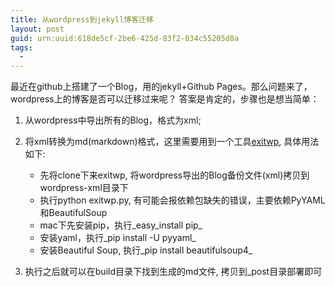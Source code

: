 ```yaml
---
title: 从wordpress到jekyll博客迁移
layout: post
guid: urn:uuid:618de5cf-2be6-425d-83f2-034c55205d8a
tags:
  - 
---
```


最近在github上搭建了一个Blog，用的jekyll+Github Pages。那么问题来了，wordpress上的博客是否可以迁移过来呢？
答案是肯定的，步骤也是想当简单：

1. 从wordpress中导出所有的Blog，格式为xml;

2. 将xml转换为md(markdown)格式，这里需要用到一个工具[exitwp](https://github.com/thomasf/exitwp), 具体用法如下:
   * 先将clone下来exitwp, 将wordpress导出的Blog备份文件(xml)拷贝到wordpress-xml目录下
   * 执行python exitwp.py, 有可能会报依赖包缺失的错误，主要依赖PyYAML和BeautifulSoup
   * mac下先安装pip，执行_easy_install pip_
   * 安装yaml，执行_pip install -U pyyaml_
   * 安装Beautiful Soup, 执行_pip install beautifulsoup4_

3. 执行之后就可以在build目录下找到生成的md文件, 拷贝到_post目录部署即可
